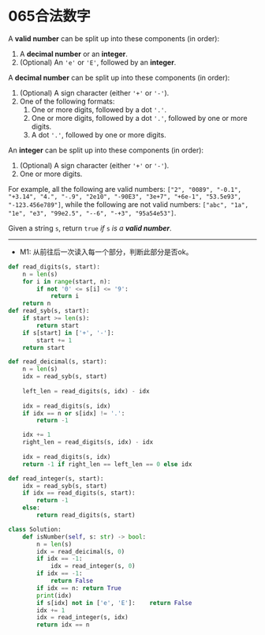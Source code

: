 # 065合法数字

A **valid number** can be split up into these components (in order):

1. A **decimal number** or an **integer**.
2. (Optional) An `'e'` or `'E'`, followed by an **integer**.

A **decimal number** can be split up into these components (in order):

1. (Optional) A sign character (either `'+'` or `'-'`).
2. One of the following formats:
   1. One or more digits, followed by a dot `'.'`.
   2. One or more digits, followed by a dot `'.'`, followed by one or more digits.
   3. A dot `'.'`, followed by one or more digits.

An **integer** can be split up into these components (in order):

1. (Optional) A sign character (either `'+'` or `'-'`).
2. One or more digits.

For example, all the following are valid numbers: `["2", "0089", "-0.1", "+3.14", "4.", "-.9", "2e10", "-90E3", "3e+7", "+6e-1", "53.5e93", "-123.456e789"]`, while the following are not valid numbers: `["abc", "1a", "1e", "e3", "99e2.5", "--6", "-+3", "95a54e53"]`.

Given a string `s`, return `true` *if* `s` *is a **valid number***.



---

* M1: 从前往后一次读入每一个部分，判断此部分是否ok。

```python
def read_digits(s, start):
    n = len(s)
    for i in range(start, n):
        if not '0' <= s[i] <= '9':
            return i
    return n
def read_syb(s, start):
    if start >= len(s):
        return start
    if s[start] in ['+', '-']:
        start += 1
    return start

def read_deicimal(s, start):
    n = len(s)
    idx = read_syb(s, start)
    
    left_len = read_digits(s, idx) - idx
    
    idx = read_digits(s, idx)
    if idx == n or s[idx] != '.':
        return -1

    idx += 1
    right_len = read_digits(s, idx) - idx
    
    idx = read_digits(s, idx)
    return -1 if right_len == left_len == 0 else idx

def read_integer(s, start):
    idx = read_syb(s, start)
    if idx == read_digits(s, start):
        return -1
    else:
        return read_digits(s, start)

class Solution:
    def isNumber(self, s: str) -> bool:
        n = len(s)
        idx = read_deicimal(s, 0)
        if idx == -1:
            idx = read_integer(s, 0)
        if idx == -1:
            return False
        if idx == n: return True
        print(idx)
        if s[idx] not in ['e', 'E']:    return False
        idx += 1
        idx = read_integer(s, idx)
        return idx == n
```

